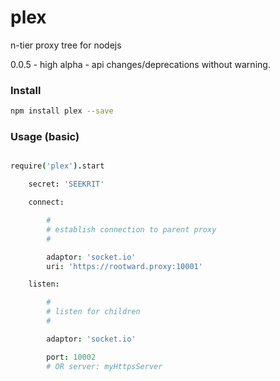plex
====

n-tier proxy tree for nodejs<br />

0.0.5 - high alpha - api changes/deprecations without warning. <br />


### Install

```bash
npm install plex --save
```


### Usage (basic)

```coffee

require('plex').start

    secret: 'SEEKRIT'

    connect:

        #
        # establish connection to parent proxy
        #

        adaptor: 'socket.io'
        uri: 'https://rootward.proxy:10001'

    listen:

        #
        # listen for children
        #

        adaptor: 'socket.io'

        port: 10002  
        # OR server: myHttpsServer

```
